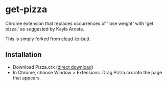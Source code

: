 get-pizza
=========

Chrome extension that replaces occurrences of 'lose weight' with 'get pizza,' as suggested by Kayla Arcata.

This is simply forked from [cloud-to-butt](https://github.com/panicsteve/cloud-to-butt).

Installation
------------

* Download Pizza.crx ([direct download](https://github.com/leeanndrees/lose-weight-to-get-pizza/blob/master/Pizza.crx?raw=true))
* In Chrome, choose Window > Extensions.  Drag Pizza.crx into the page that appears.